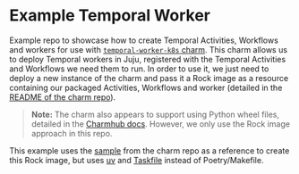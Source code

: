 # Example Temporal Worker

Example repo to showcase how to create Temporal Activities, Workflows and workers for use with [`temporal-worker-k8s` charm](https://github.com/canonical/temporal-worker-k8s-operator). This charm allows us to deploy Temporal workers in Juju, registered with the Temporal Activities and Workflows we need them to run. In order to use it, we just need to deploy a new instance of the charm and pass it a Rock image as a resource containing our packaged Activities, Workflows and worker (detailed in the [README of the charm repo](https://github.com/canonical/temporal-worker-k8s-operator/blob/main/README.md#deploying)).

> **Note:** The charm also appears to support using Python wheel files, detailed in the [Charmhub docs](https://charmhub.io/temporal-k8s/docs/t-deploy-worker). However, we only use the Rock image approach in this repo.

This example uses the [sample](https://github.com/canonical/temporal-worker-k8s-operator/tree/main/resource_sample_py) from the charm repo as a reference to create this Rock image, but uses [uv](https://docs.astral.sh/uv/) and [Taskfile](https://taskfile.dev/) instead of Poetry/Makefile.
